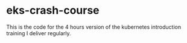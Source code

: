 # eks-crash-course
This is the code for the 4 hours version of the kubernetes introduction training I deliver regularly.
